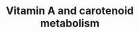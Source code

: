 ---
annotations:
- id: PW:0000135
  parent: classic metabolic pathway
  type: Pathway Ontology
  value: metabolic pathway of cofactors, vitamins, nutrients
- id: CL:0002586
  parent: animal cell
  type: Cell Type Ontology
  value: retinal pigment epithelial cell
- id: PW:0001116
  parent: signaling pathway
  type: Pathway Ontology
  value: vitamin A and metabolites signaling pathway
- id: CL:0000584
  parent: native cell
  type: Cell Type Ontology
  value: enterocyte
- id: PW:0000141
  parent: classic metabolic pathway
  type: Pathway Ontology
  value: retinol metabolic pathway
authors:
- Andra
- PaoloRomano
- AlexanderPico
- MaintBot
- Evelo
- Susan
- Thomas
- Khanspers
- AllanKuchinsky
- Anwesha
- Ddigles
- Egonw
- Mkutmon
- Zari
- Fehrhart
- DeSl
- Eweitz
- Conroy lipids
citedin:
- link: 10.1007/s13770-023-00621-1
  title: Reconstructed Human Skin with Hypodermis Shows Essential Role of Adipose
    Tissue in Skin Metabolism (2024)
- link: 10.1080/15622975.2023.2281514
  title: Interactive neuroinflammation pathways and transcriptomics-based identification
    of drugs and chemical compounds for schizophrenia (2023)
- link: 10.1177/11779322231155068
  title: 'New Insight Into Mechanisms of Hepatic Encephalopathy: An Integrative Analysis
    Approach to Identify Molecular Markers and Therapeutic Targets'
- link: 10.1016/j.compbiomed.2014.12.003
  title: Integrative epigenetic profiling analysis identifies DNA methylation changes
    associated with chronic alcohol consumption (2015)
communities:
- Micronutrients
- ONTOX
description: This pathway is about carotenoid and vitamin A metabolism. The initial
  version was created by the NuGO focusteam on Carotenoid metabolism. It was used
  to test a text mining workflow which added some additional entities (see Waagmeester
  et al. 2009 [[1](https://www.ncbi.nlm.nih.gov/pubmed/19715393])).
last-edited: 2025-03-28
ndex: 8388ab5c-8b62-11eb-9e72-0ac135e8bacf
organisms:
- Homo sapiens
redirect_from:
- /index.php/Pathway:WP716
- /instance/WP716
- /instance/WP716_r138274
revision: r138274
schema-jsonld:
- '@context': https://schema.org/
  '@id': https://wikipathways.github.io/pathways/WP716.html
  '@type': Dataset
  creator:
    '@type': Organization
    name: WikiPathways
  description: This pathway is about carotenoid and vitamin A metabolism. The initial
    version was created by the NuGO focusteam on Carotenoid metabolism. It was used
    to test a text mining workflow which added some additional entities (see Waagmeester
    et al. 2009 [[1](https://www.ncbi.nlm.nih.gov/pubmed/19715393])).
  keywords:
  - 11-cis-Retinal
  - 11-cis-Retinol
  - 13,14 dihydroretinal
  - 13,14-dihydroretinoic acid
  - 4-oxo-13,14-dihydroretinoic acid
  - 4-oxo-Retinoic acid
  - 9-cis-Retinal
  - 9-cis-Retinoic acid
  - 9-cis-Retinol
  - ABCG5
  - ABCG8
  - ADH1A
  - ADH4
  - ALDH1A1
  - ALDH1A2
  - ALDH1A3
  - AWAT2
  - All-trans retinal
  - All-trans retinoic acidVitamin A acid
  - All-trans retinolvitamin A
  - All-trans-13,14-dihydroretinol
  - Alpha-carotene
  - Astaxanthin
  - BCO1
  - BCO2
  - Beta 10' apocarotenal
  - Beta-cryptoxanthin
  - Betacarotene
  - CD36
  - CRABP1
  - CRABP2
  - CYP26A1
  - CYP26B1
  - CYP2E1
  - Canthaxanthin
  - DGAT1
  - DHRS3
  - LPL
  - LRAT
  - Lutein
  - Lycopene
  - MAPK
  - NPC1L1
  - RARA
  - RARB
  - RARG
  - RBP1
  - RBP2
  - RBP4
  - RBP7
  - RDH10
  - RDH12
  - RDH5
  - RDH8
  - RETSAT
  - RLBP1
  - RPE65
  - RXRA
  - RXRB
  - RXRG
  - RetinalVitamin A aldehyde
  - RetinolVitamin A
  - Retinyl ester
  - SCARB1
  - SDR16C5
  - SULT1A1
  - SULT2B1
  - Violaxanthin
  - Vitamin D3
  - Zeaxanthin
  license: CC0
  name: Vitamin A and carotenoid metabolism
seo: CreativeWork
title: Vitamin A and carotenoid metabolism
wpid: WP716
---